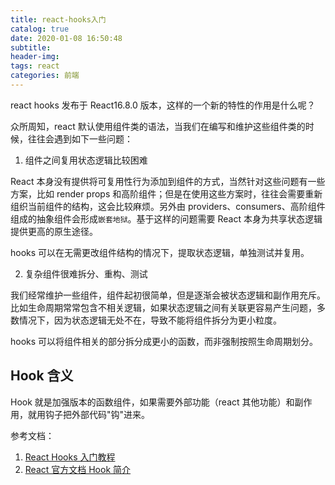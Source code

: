 ```yaml
---
title: react-hooks入门
catalog: true
date: 2020-01-08 16:50:48
subtitle:
header-img:
tags: react
categories: 前端
---
```


react hooks 发布于 React16.8.0 版本，这样的一个新的特性的作用是什么呢？

众所周知，react 默认使用组件类的语法，当我们在编写和维护这些组件类的时候，往往会遇到如下一些问题：

1. 组件之间复用状态逻辑比较困难

React 本身没有提供将可复用性行为添加到组件的方式，当然针对这些问题有一些方案，比如 render props 和高阶组件；但是在使用这些方案时，往往会需要重新组织当前组件的结构，这会比较麻烦。另外由 providers、consumers、高阶组件组成的抽象组件会形成`嵌套地狱`。基于这样的问题需要 React 本身为共享状态逻辑提供更高的原生途径。

hooks 可以在无需更改组件结构的情况下，提取状态逻辑，单独测试并复用。

2. 复杂组件很难拆分、重构、测试

我们经常维护一些组件，组件起初很简单，但是逐渐会被状态逻辑和副作用充斥。比如生命周期常常包含不相关逻辑，如果状态逻辑之间有关联更容易产生问题，多数情况下，因为状态逻辑无处不在，导致不能将组件拆分为更小粒度。

hooks 可以将组件相关的部分拆分成更小的函数，而非强制按照生命周期划分。

## Hook 含义

Hook 就是加强版本的函数组件，如果需要外部功能（react 其他功能）和副作用，就用钩子把外部代码"钩"进来。

参考文档：

1. [React Hooks 入门教程](http://www.ruanyifeng.com/blog/2019/09/react-hooks.html)
2. [React 官方文档 Hook 简介](https://react.docschina.org/docs/hooks-intro.html)
